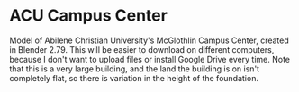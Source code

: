 # ACU Campus Center
Model of Abilene Christian University's McGlothlin Campus Center, created in Blender 2.79.
This will be easier to download on different computers, because I don't want to upload files or install Google Drive every time.
Note that this is a very large building, and the land the building is on isn't completely flat, so there is variation in the height of the foundation.
